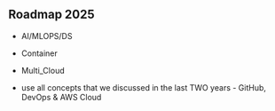 ## Roadmap 2025

- AI/MLOPS/DS
- Container
- Multi_Cloud

- use all concepts that we discussed in the last TWO years - GitHub, DevOps & AWS Cloud
